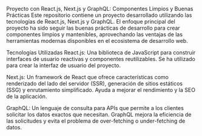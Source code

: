 
Proyecto con React.js, Next.js y GraphQL: Componentes Limpios y Buenas Prácticas
Este repositorio contiene un proyecto desarrollado utilizando las tecnologías de React.js, Next.js y GraphQL. El enfoque principal del proyecto ha sido seguir las buenas prácticas de desarrollo para crear componentes limpios y mantenibles, aprovechando las ventajas de las herramientas modernas disponibles en el ecosistema de desarrollo web.

Tecnologías Utilizadas
React.js: Una biblioteca de JavaScript para construir interfaces de usuario reactivas y componentes reutilizables. Se ha utilizado para crear la interfaz de usuario del proyecto.

Next.js: Un framework de React que ofrece características como renderizado del lado del servidor (SSR), generación de sitios estáticos (SSG) y enrutamiento simplificado. Ayuda a mejorar el rendimiento y la SEO de la aplicación.

GraphQL: Un lenguaje de consulta para APIs que permite a los clientes solicitar los datos exactos que necesitan. GraphQL mejora la eficiencia de las solicitudes y evita el problema de over-fetching o under-fetching de datos.
